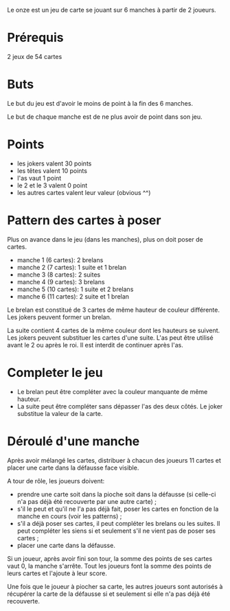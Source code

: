 Le onze est un jeu de carte se jouant sur 6 manches à partir de 2 joueurs.

# Prérequis
2 jeux de 54 cartes

# Buts
Le but du jeu est d'avoir le moins de point à la fin des 6 manches.

Le but de chaque manche est de ne plus avoir de point dans son jeu.

# Points
- les jokers valent 30 points
- les têtes valent 10 points
- l'as vaut 1 point
- le 2 et le 3 valent 0 point
- les autres cartes valent leur valeur (obvious ^^)

# Pattern des cartes à poser
Plus on avance dans le jeu (dans les manches), plus on doit poser de cartes.

- manche 1 (6 cartes): 2 brelans
- manche 2 (7 cartes): 1 suite et 1 brelan
- manche 3 (8 cartes): 2 suites
- manche 4 (9 cartes): 3 brelans
- manche 5 (10 cartes): 1 suite et 2 brelans
- manche 6 (11 cartes): 2 suite et 1 brelan

Le brelan est constitué de 3 cartes de même hauteur de couleur différente. Les jokers peuvent former un brelan.

La suite contient 4 cartes de la même couleur dont les hauteurs se suivent. Les jokers peuvent substituer les cartes d'une suite. L'as peut être utilisé avant le 2 ou après le roi. Il est interdit de continuer après l'as.

# Completer le jeu
- Le brelan peut être compléter avec la couleur manquante de même hauteur.
- La suite peut être compléter sans dépasser l'as des deux côtés. Le joker substitue la valeur de la carte.

# Déroulé d'une manche
Après avoir mélangé les cartes, distribuer à chacun des joueurs 11 cartes et placer une carte dans la défausse face visible.

A tour de rôle, les joueurs doivent:
- prendre une carte soit dans la pioche soit dans la défausse (si celle-ci n'a pas déjà été recouverte par une autre carte) ;
- s'il le peut et qu'il ne l'a pas déjà fait, poser les cartes en fonction de la manche en cours (voir les patterns) ;
- s'il a déjà poser ses cartes, il peut compléter les brelans ou les suites. Il peut compléter les siens si et seulement s'il ne vient pas de poser ses cartes ;
- placer une carte dans la défausse.

Si un joueur, après avoir fini son tour, la somme des points de ses cartes vaut 0, la manche s'arrête. Tout les joueurs font la somme des points de leurs cartes et l'ajoute à leur score.

Une fois que le joueur à piocher sa carte, les autres joueurs sont autorisés à récupérer la carte de la défausse si et seulement si elle n'a pas déjà été recouverte.